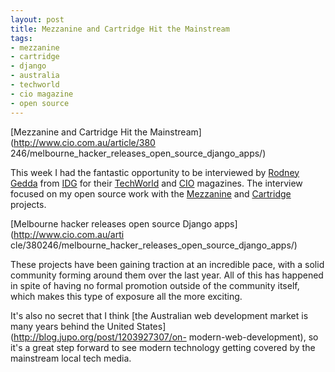 ```yaml
--- 
layout: post
title: Mezzanine and Cartridge Hit the Mainstream
tags: 
- mezzanine
- cartridge
- django
- australia
- techworld
- cio magazine
- open source
---
```

[Mezzanine and Cartridge Hit the Mainstream](http://www.cio.com.au/article/380
246/melbourne_hacker_releases_open_source_django_apps/)

This week I had the fantastic opportunity to be interviewed by [Rodney
Gedda](http://www.gedda.info/) from [IDG](http://idg.com/) for their
[TechWorld](http://www.techworld.com.au/) and [CIO](http://www.cio.com.au/)
magazines. The interview focused on my open source work with the
[Mezzanine](http://mezzanine.jupo.org/) and
[Cartridge](http://cartridge.jupo.org/) projects.

[Melbourne hacker releases open source Django apps](http://www.cio.com.au/arti
cle/380246/melbourne_hacker_releases_open_source_django_apps/)

These projects have been gaining traction at an incredible pace, with a solid
community forming around them over the last year. All of this has happened in
spite of having no formal promotion outside of the community itself, which
makes this type of exposure all the more exciting.

It's also no secret that I think [the Australian web development market is
many years behind the United States](http://blog.jupo.org/post/1203927307/on-
modern-web-development), so it's a great step forward to see modern technology
getting covered by the mainstream local tech media.

